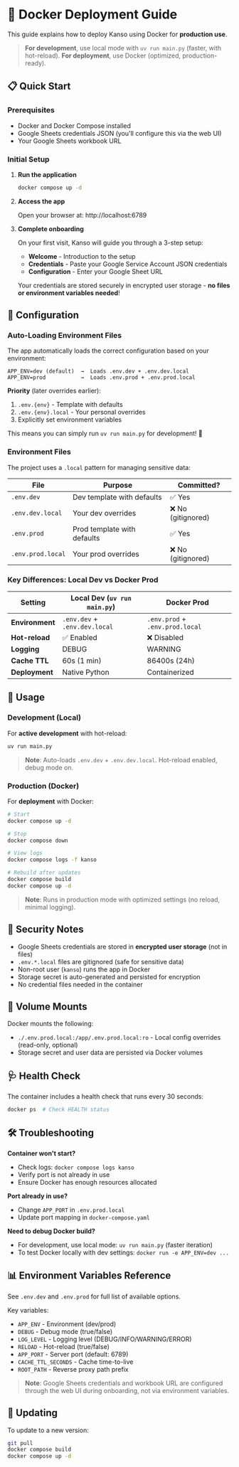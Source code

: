 # 🐳 Docker Deployment Guide

This guide explains how to deploy Kanso using Docker for **production use**.

> **For development**, use local mode with `uv run main.py` (faster, with hot-reload).
> **For deployment**, use Docker (optimized, production-ready).

## 📋 Quick Start

### Prerequisites
- Docker and Docker Compose installed
- Google Sheets credentials JSON (you'll configure this via the web UI)
- Your Google Sheets workbook URL

### Initial Setup

1. **Run the application**

   ```bash
   docker compose up -d
   ```

2. **Access the app**

   Open your browser at: http://localhost:6789

3. **Complete onboarding**

   On your first visit, Kanso will guide you through a 3-step setup:
   - **Welcome** - Introduction to the setup
   - **Credentials** - Paste your Google Service Account JSON credentials
   - **Configuration** - Enter your Google Sheet URL

   Your credentials are stored securely in encrypted user storage - **no files or environment variables needed**!

## 🔧 Configuration

### Auto-Loading Environment Files

The app automatically loads the correct configuration based on your environment:

```
APP_ENV=dev (default)  →  Loads .env.dev + .env.dev.local
APP_ENV=prod           →  Loads .env.prod + .env.prod.local
```

**Priority** (later overrides earlier):
1. `.env.{env}` - Template with defaults
2. `.env.{env}.local` - Your personal overrides
3. Explicitly set environment variables

This means you can simply run `uv run main.py` for development! 🎉

### Environment Files

The project uses a `.local` pattern for managing sensitive data:

| File | Purpose | Committed? |
|------|---------|------------|
| `.env.dev` | Dev template with defaults | ✅ Yes |
| `.env.dev.local` | Your dev overrides | ❌ No (gitignored) |
| `.env.prod` | Prod template with defaults | ✅ Yes |
| `.env.prod.local` | Your prod overrides | ❌ No (gitignored) |

### Key Differences: Local Dev vs Docker Prod

| Setting | Local Dev (`uv run main.py`) | Docker Prod |
|---------|-------------------------------|-------------|
| **Environment** | `.env.dev` + `.env.dev.local` | `.env.prod` + `.env.prod.local` |
| **Hot-reload** | ✅ Enabled | ❌ Disabled |
| **Logging** | DEBUG | WARNING |
| **Cache TTL** | 60s (1 min) | 86400s (24h) |
| **Deployment** | Native Python | Containerized |

## 🚀 Usage

### Development (Local)

For **active development** with hot-reload:

```bash
uv run main.py
```

> **Note**: Auto-loads `.env.dev` + `.env.dev.local`. Hot-reload enabled, debug mode on.

### Production (Docker)

For **deployment** with Docker:

```bash
# Start
docker compose up -d

# Stop
docker compose down

# View logs
docker compose logs -f kanso

# Rebuild after updates
docker compose build
docker compose up -d
```

> **Note**: Runs in production mode with optimized settings (no reload, minimal logging).

## 🔐 Security Notes

- Google Sheets credentials are stored in **encrypted user storage** (not in files)
- `.env.*.local` files are gitignored (safe for sensitive data)
- Non-root user (`kanso`) runs the app in Docker
- Storage secret is auto-generated and persisted for encryption
- No credential files needed in the container

## 📁 Volume Mounts

Docker mounts the following:
- `./.env.prod.local:/app/.env.prod.local:ro` - Local config overrides (read-only, optional)
- Storage secret and user data are persisted via Docker volumes

## 🩺 Health Check

The container includes a health check that runs every 30 seconds:
```bash
docker ps  # Check HEALTH status
```

## 🛠️ Troubleshooting

**Container won't start?**
- Check logs: `docker compose logs kanso`
- Verify port is not already in use
- Ensure Docker has enough resources allocated

**Port already in use?**
- Change `APP_PORT` in `.env.prod.local`
- Update port mapping in `docker-compose.yaml`

**Need to debug Docker build?**
- For development, use local mode: `uv run main.py` (faster iteration)
- To test Docker locally with dev settings: `docker run -e APP_ENV=dev ...`

## 📊 Environment Variables Reference

See `.env.dev` and `.env.prod` for full list of available options.

Key variables:
- `APP_ENV` - Environment (dev/prod)
- `DEBUG` - Debug mode (true/false)
- `LOG_LEVEL` - Logging level (DEBUG/INFO/WARNING/ERROR)
- `RELOAD` - Hot-reload (true/false)
- `APP_PORT` - Server port (default: 6789)
- `CACHE_TTL_SECONDS` - Cache time-to-live
- `ROOT_PATH` - Reverse proxy path prefix

> **Note**: Google Sheets credentials and workbook URL are configured through the web UI during onboarding, not via environment variables.

## 🔄 Updating

To update to a new version:
```bash
git pull
docker compose build
docker compose up -d
```
